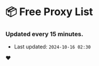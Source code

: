 # :package: Free Proxy List
### Updated every 15 minutes.

- Last updated: `2024-10-16 02:30`

:heart:
